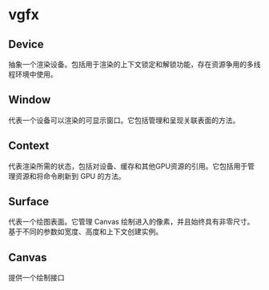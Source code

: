 # vgfx

## Device

抽象一个渲染设备。包括用于渲染的上下文锁定和解锁功能，存在资源争用的多线程环境中使用。

## Window

代表一个设备可以渲染的可显示窗口。它包括管理和呈现关联表面的方法。

## Context

代表渲染所需的状态，包括对设备、缓存和其他GPU资源的引用。它包括用于管理资源和将命令刷新到 GPU 的方法。

## Surface

代表一个绘图表面。它管理 Canvas 绘制进入的像素，并且始终具有非零尺寸。基于不同的参数如宽度、高度和上下文创建实例。

## Canvas

提供一个绘制接口



